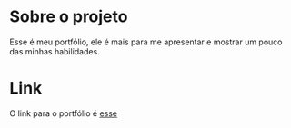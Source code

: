 <h1>Sobre o projeto</h1>
<p>Esse é meu portfólio, ele é mais para me apresentar e mostrar um pouco das minhas habilidades.</p>

<h1>Link</h1>
<p>O link para o portfólio é <a href="https://kailedev.github.io/">esse</a></p>